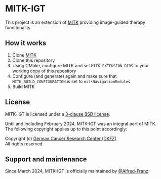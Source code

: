 MITK-IGT
========

This project is an extension of [MITK](https://github.com/MITK/MITK) providing image-guided therapy functionality.

How it works
------------

1. Clone [MITK](https://github.com/MITK/MITK)
2. Clone this repository
3. Using CMake, configure MITK and set `MITK_EXTENSION_DIRS` to your working copy of this repository
4. Configure (and generate) again and make sure that `MITK_BUILD_CONFIGURATION` is set to `mitkNavigationModules`
5. Build MITK

License
-------

MITK-IGT is licensed under a [3-clause BSD license](LICENSE).

Until and including February 2024, MITK-IGT was an integral part of MITK. The following copyright applies up to this point accordingly:

Copyright (c) [German Cancer Research Center (DKFZ)](https://www.dkfz.de)<br>
All rights reserved.

Support and maintenance
-----------------------

Since March 2024, MITK-IGT is officially maintained by [@Alfred-Franz](https://github.com/Alfred-Franz).
